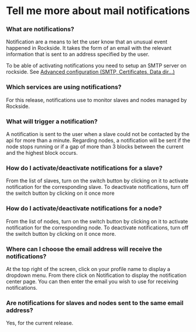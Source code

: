 # Tell me more about mail notifications


### What are notifications?

Notification are a means to let the user know that an unusual event happened in Rockside. It takes the form of an email with the relevant information that is sent to an address specified by the user.

To be able of activating notifications you need to setup an SMTP server on rockside. See [Advanced configuration (SMTP, Certificates, Data dir...)](installation/advanced-setup.md)

### Which services are using notifications?

For this release,  notifications use to monitor slaves and nodes managed by Rockside.

### What will trigger a notification?

A notification is sent to the user when a slave could not be contacted by the api for more than a minute. Regarding nodes, a notification will be sent if the node stops running or if a gap of more than 3 blocks between the current and the highest block occurs.

### How do I activate/deactivate notifications for a slave?

From the list of slaves, turn on the switch button by clicking on it to activate notification for the corresponding slave. To deactivate notifications, turn off the switch button by clicking on it once more

### How do I activate/deactivate notifications for a node?

From the list of nodes, turn on the switch button by clicking on it to activate notification for the corresponding node. To deactivate notifications, turn off the switch button by clicking on it once more.

### Where can I choose the email address will receive the notifications?

At the top right of the screen, click on your profile name to display a dropdown menu. From there click on Notification to display the notification center page. You can then enter the email you wish to use for receiving notifications.

### Are notifications for slaves and nodes sent to the same email address?

Yes, for the current release.
